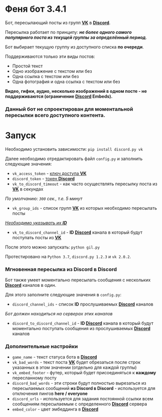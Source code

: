 # Феня бот 3.4.1

Бот, пересылающий посты из групп **[VK]** в **[Discord]**.

Пересылка работает по принципу: ***не более одного самого популярного поста из текущей группы за определённый период***.

Бот выбирает текущую группу из доступного списка **по очереди**. 

Поддерживаются только эти виды постов:
- Простой текст
- Одно изображение с текстом или без
- Одна ссылка с текстом или без
- Одна фотография и одна ссылка с текстом или без

**Видео, гифки, аудио, несколько изображений в одном посте - не поддерживаются (ограничение [Discord] Embeds).**

### Данный бот не спроектирован для моментальной пересылки всего доступного контента.

# Запуск

Необходимо установить зависимости:
`pip install discord.py vk`

Далее необходимо отредактировать файл `config.py` и заполнить следующие значения:
- `vk_access_token` - [ключ доступа **VK**][VKtoken]
- `discord_token` - [токен **Discord**][Discordtoken]
- `vk_to_discord_timeout` - как часто осуществлять пересылку поста из **[VK]** в секундах

*По умолчанию: `300` сек., т.е. 5 минут*
- `vk_group_ids` - список групп **[VK]** из которых необходимо пересылать посты

*[Необходимо указывать их **ID**][GetVKID]*
- `vk_to_discord_channel_id` - **ID [Discord]** канала в который будут поступать посты из **[VK]**

После этого можно запускать:
`python gil.py`

Протестировано на  `Python 3.7`, `discord.py 1.2.3` и `vk 2.0.2`.

### Мгновенная пересылка из Discord в Discord

Бот также умеет моментально пересылать сообщения с нескольких **[Discord]** каналов в один.

Для этого заполните следующие значения в `config.py`:
- `discord_channel_ids` - список **ID** прослушиваемых **[Discord]** каналов

*Бот должен находиться на серверах этих каналов*
- `discord_to_discord_channel_id` - **ID [Discord]** канала в который будут моментально поступать сообщения из прослушиваемых **[Discord]** каналов

### Дополнительные настройки

- `game_name` - текст статуса бота в **[Discord]**
- `vk_bad_words` - текст поста **[VK]** будет обрезаться после строк указанных в этом значении (отдельно для каждой группы)
- `vk_embed_footer` - футер, который будет присоединяться к **каждому** пересланному посту
- `discord_bad_words` - эти строки будут полностью вырезаться из пересылаемых сообщений **из Discord в Discord** - используется для отключения пингов **here / everyone**
- `discord_urls` - используется для задания постоянной ссылки всем сообщениям пересылаемым с определенного **[Discord]** сервера
- `embed_color` - цвет эмбеддинга в **[Discord]**

[VK]: https://vk.com
[Discord]: https://discordapp.com/
[VKtoken]: https://vk.com/dev/access_token
[Discordtoken]: https://discordapp.com/developers/applications/
[GetVKID]: http://letmegooglethat.com/?q=%D0%BA%D0%B0%D0%BA+%D1%83%D0%B7%D0%BD%D0%B0%D1%82%D1%8C+id+%D0%B3%D1%80%D1%83%D0%BF%D0%BF%D1%8B+%D0%B2%D0%BA
